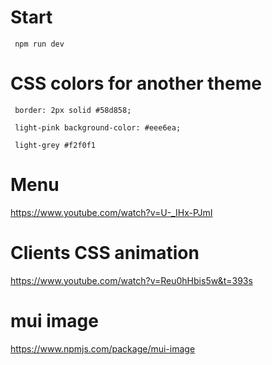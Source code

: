 # Start

     npm run dev

# CSS colors for another theme

     border: 2px solid #58d858;

     light-pink background-color: #eee6ea;

     light-grey #f2f0f1

# Menu

https://www.youtube.com/watch?v=U-_IHx-PJmI

# Clients CSS animation

https://www.youtube.com/watch?v=Reu0hHbis5w&t=393s

# mui image

https://www.npmjs.com/package/mui-image
